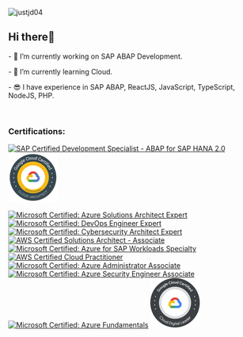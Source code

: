 <p align="left"> <img src="https://komarev.com/ghpvc/?username=justjd04" alt="justjd04" /> </p>


<h2>Hi there👋</h2> 


<p>- 🤫 I’m currently working on SAP ABAP Development.</p>
<p>- 😤 I’m currently learning Cloud.</p>
<p>- 😎 I have experience in SAP ABAP, ReactJS, JavaScript, TypeScript, NodeJS, PHP.</p>

<br />

<h3>Certifications:</h3>


[![SAP Certified Development Specialist - ABAP for SAP HANA 2.0](https://images.credly.com/size/100x100/images/c404c861-c9d8-49d5-aa48-1e69fdb83f04/E_HANAAW_16.png)](https://www.credly.com/badges/09c44e7b-528a-4d52-bcfd-51ddb65c54ef "SAP Certified Development Specialist - ABAP for SAP HANA 2.0")
[![Google Cloud Certified Professional Cloud Architect](https://github.com/justjd04/justjd04/blob/main/gcp_pca.png?raw=true)](https://www.credential.net/409c4a1a-58f1-419a-ac84-617c6c1a8cb7 "Google Cloud Certified Professional Cloud Architect")

[![Microsoft Certified: Azure Solutions Architect Expert](https://images.credly.com/size/100x100/images/987adb7e-49be-4e24-b67e-55986bd3fe66/azure-solutions-architect-expert-600x600.png)](https://www.credly.com/badges/e245a24e-aae3-45c5-ac55-11843d673561 "Microsoft Certified: Azure Solutions Architect Expert")
[![Microsoft Certified: DevOps Engineer Expert](https://images.credly.com/size/100x100/images/c3ab66f8-5d59-4afa-a6c2-0ba30a1989ca/CERT-Expert-DevOps-Engineer-600x600.png)](https://www.credly.com/badges/8317b90d-9f0e-4800-a760-905b6c0b27a0 "Microsoft Certified: DevOps Engineer Expert")
[![Microsoft Certified: Cybersecurity Architect Expert](https://images.credly.com/size/100x100/images/0ba22331-acf9-4e8a-8ce3-b4cc3d376040/image.png)](https://www.credly.com/badges/8e23d92a-e3ea-4b04-8041-02bc3b8e685f "Microsoft Certified: Cybersecurity Architect Expert")
[![AWS Certified Solutions Architect - Associate](https://images.credly.com/size/100x100/images/0e284c3f-5164-4b21-8660-0d84737941bc/image.png)](https://www.credly.com/badges/c890b83c-11f0-4b42-b589-8c37d2def895 "AWS Certified Solutions Architect - Associate")
[![Microsoft Certified: Azure for SAP Workloads Specialty](https://images.credly.com/size/100x100/images/ddbc1680-ddc8-4fe6-899b-a69f4fcc251f/specialty-azure-for-sap-workloads-600x600.png)](https://www.credly.com/badges/57a19138-4130-432c-8545-85a75ee0441f "Microsoft Certified: Azure for SAP Workloads Specialty")
[![AWS Certified Cloud Practitioner](https://images.credly.com/size/100x100/images/00634f82-b07f-4bbd-a6bb-53de397fc3a6/image.png)](https://www.credly.com/badges/6f0bceb3-da50-4d6c-b249-cc526c045d95 "AWS Certified Cloud Practitioner")
[![Microsoft Certified: Azure Administrator Associate](https://images.credly.com/size/100x100/images/336eebfc-0ac3-4553-9a67-b402f491f185/azure-administrator-associate-600x600.png)](https://www.credly.com/badges/82be0d7b-c809-4730-98cb-c0de759efeb4 "Microsoft Certified: Azure Administrator Associate")
[![Microsoft Certified: Azure Security Engineer Associate](https://images.credly.com/size/100x100/images/1ad16b6f-2c71-4a2e-ae74-ec69c4766039/azure-security-engineer-associate600x600.png)](https://www.credly.com/badges/d26d7421-0c50-4cf0-add8-3c190964abef "Microsoft Certified: Azure Security Engineer Associate")
[![Microsoft Certified: Azure Fundamentals](https://images.credly.com/size/100x100/images/be8fcaeb-c769-4858-b567-ffaaa73ce8cf/image.png)](https://www.credly.com/badges/2fa25906-5cd4-4784-a4a4-66806bb0be1d "Microsoft Certified: Azure Fundamentals")
[![Google Cloud Certified Cloud Digital Leader](https://github.com/justjd04/justjd04/blob/main/gcp_cdl.jpg?raw=true)](https://www.credential.net/409c4a1a-58f1-419a-ac84-617c6c1a8cb7 "Google Cloud Certified Cloud Digital Leader")




<!--
**justjd04/justjd04** is a ✨ _special_ ✨ repository because its `README.md` (this file) appears on your GitHub profile.

Here are some ideas to get you started:

- 🔭 I’m currently working on ...
- 🌱 I’m currently learning ...
- 👯 I’m looking to collaborate on ...
- 🤔 I’m looking for help with ...
- 💬 Ask me about ...
- 📫 How to reach me: ...
- 😄 Pronouns: ...
- ⚡ Fun fact: ...
-->


